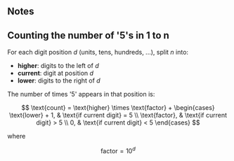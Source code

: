## Notes

## Counting the number of '5's in 1 to n

For each digit position $d$ (units, tens, hundreds, ...), split $n$ into:

- **higher**: digits to the left of $d$
- **current**: digit at position $d$
- **lower**: digits to the right of $d$

The number of times '5' appears in that position is:

$$
\text{count} = \text{higher} \times \text{factor} +
\begin{cases}
    \text{lower} + 1, & \text{if current digit} = 5 \\
    \text{factor},    & \text{if current digit} > 5 \\
    0,                & \text{if current digit} < 5
\end{cases}
$$

where

$$
\text{factor} = 10^d
$$
